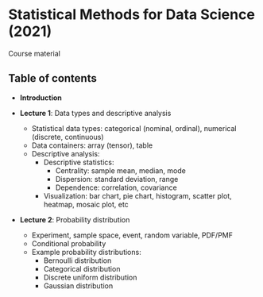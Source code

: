 # Statistical Methods for Data Science (2021)

Course material

## Table of contents

+ **Introduction**
+ **Lecture 1**: Data types and descriptive analysis
  + Statistical data types: categorical (nominal, ordinal), numerical (discrete, continuous)
  + Data containers: array (tensor), table
  + Descriptive analysis:
    + Descriptive statistics:
      + Centrality: sample mean, median, mode
      + Dispersion: standard deviation, range
      + Dependence: correlation, covariance
    + Visualization: bar chart, pie chart, histogram, scatter plot, heatmap, mosaic plot, etc

+ **Lecture 2**: Probability distribution
  + Experiment, sample space, event, random variable, PDF/PMF
  + Conditional probability
  + Example probability distributions:
    + Bernoulli distribution
    + Categorical distribution
    + Discrete uniform distribution
    + Gaussian distribution
